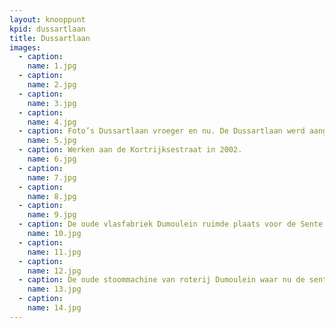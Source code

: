 ```yaml
---
layout: knooppunt
kpid: dussartlaan
title: Dussartlaan
images:
  - caption: 
    name: 1.jpg
  - caption: 
    name: 2.jpg
  - caption: 
    name: 3.jpg
  - caption: 
    name: 4.jpg
  - caption: Foto’s Dussartlaan vroeger en nu. De Dussartlaan werd aangelegd in de jaren ’70. 
    name: 5.jpg
  - caption: Werken aan de Kortrijksestraat in 2002.
    name: 6.jpg
  - caption: 
    name: 7.jpg
  - caption: 
    name: 8.jpg
  - caption: 
    name: 9.jpg
  - caption: De oude vlasfabriek Dumoulein ruimde plaats voor de Sente Mart (nu Gin Tonic Store) die officieel werd geopend in juni 1997.
    name: 10.jpg
  - caption:
    name: 11.jpg
  - caption:
    name: 12.jpg
  - caption: De oude stoommachine van roterij Dumoulein waar nu de sente mart staat. De stoommachine  is nog intact en  staat nu in Harelbeke in de firma Vyncke.
    name: 13.jpg
  - caption:
    name: 14.jpg
---
```

